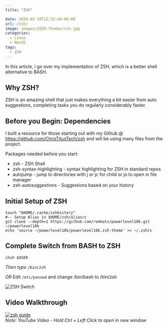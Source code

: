 ```yaml
---
title: "Zsh"

date: 2020-02-19T12:32:44-06:00
url: /zsh/
image: images/2020-thumbs/zsh.jpg
categories:
  - Linux
  - MacOS
tags:
  - ZSH
---
```

In this article, I go over my implementation of ZSH, which is a better shell alternative to BASH.
<!--more-->
## Why ZSH?

ZSH is an amazing shell that just makes everything a bit easier from auto suggestions, completing tasks you do regularly considerably faster.

## Before you Begin: Dependencies

I built a resource for those starting out with my Github @ https://github.com/ChrisTitusTech/zsh and will be using many files from the project. 

Packages needed before you start:
- zsh - ZSH Shell
- zsh-syntax-highlighting - syntax highlighting for ZSH in standard repos
- autojump - jump to directories with j or jc for child or jo to open in file manager
- zsh-autosuggestions - Suggestions based on your history

## Initial Setup of ZSH

```
touch "$HOME/.cache/zshhistory"
#-- Setup Alias in $HOME/zsh/aliasrc
git clone --depth=1 https://github.com/romkatv/powerlevel10k.git ~/powerlevel10k
echo 'source ~/powerlevel10k/powerlevel10k.zsh-theme' >> ~/.zshrc
```

## Complete Switch from BASH to ZSH

```
chsh $USER
```

*Then type `/bin/zsh`*

*OR* Edit `/etc/passwd` and change /bin/bash to /bin/zsh

![ZSH Switch](/images/2020/zsh-passwd.png)

## Video Walkthrough

[![zsh guide](https://img.youtube.com/vi/gGmBUfMaWMU/0.jpg)](https://www.youtube.com/watch?v=gGmBUfMaWMU)  
_Note: YouTube Video - Hold Ctrl + Left Click to open in new window_

